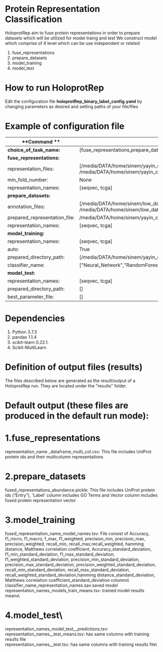 # Protein Representation Classification

HoloprotRep aim to fuse protein representations in order to prepare datasets which will be utilized for model traing and test
We construct model which comprise of 4 level which can be use independent or related
1.	fuse_representations
2.	prepare_datasets
3.	model_training
4.	model_test

# How to run HoloprotRep 

Edit the configuration file **holoprotRep_binary_label_config.yaml** by changing parameters as desired and setting paths of your file/files 

# Example of configuration file
| **Command **            | **Value** |
|--------------------|-------|
|**choice_of_task_name:**| [fuse_representations,prepare_datasets,model_training,model_test] |
|**fuse_representations:** |   
| representation_files: | [/media/DATA/home/sinem/yayin_calismasi/SeqVec_dataframe_multi_col.csv, /media/DATA/home/sinem/yayin_calismasi/tcga_embedding_dataframe_multi_col.csv] |
|       min_fold_number: |  None |
|       representation_names: | [seqvec, tcga]    | 
|**prepare_datasets:**  |
|annotation_files: |  [/media/DATA/home/sinem/low_data/cellular_component_Low_Normal.csv, /media/DATA/home/sinem/low_data/molecular_function_Low_Normal.csv] |
| prepared_representation_file: | /media/DATA/home/sinem/yayin_calismasi/results/seqvec_tcga_fused_representations_dataframe_multi_col.csv |
| representation_names: | [seqvec, tcga] |
|**model_training:** |
| representation_names:|  [seqvec, tcga]   |
| auto: | True |
| prepared_directory_path: | [/media/DATA/home/sinem/yayin_calismasi/results/] |
| classifier_name: |  ["Neural_Network","RandomForestClassifier"] |
|**model_test:**|
| representation_names: | [seqvec, tcga] |
| prepared_directory_path: |  [] |             
| best_parameter_file: |  [] |
# Dependencies
1.	Python 3.7.3
2.	pandas 1.1.4
3.	scikit-learn 0.22.1.
4.	Scikit-MultiLearn

# Definition of output files (results)
The files described below are generated as the result/output of a HoloprotRep run. They are located under the "results" folder. 
# Default output (these files are produced in the default run mode):
# 1.fuse_representations
representation_name _dataframe_multi_col.csv: This file includes UniProt protein ids and their  multicolumn representations
# 2.prepare_datasets
fused_representations_abundance.pickle: This file includes UniProt protein ids (“Entry”), 'Label' column includes GO Terms and Vector column includes fused protein representation vector
# 3.model_training
fused_representation_name_model_names.tsv: File consist of  Accuracy, f1_micro, f1_macro, f_max, f1_weighted, precision_min, precision_max, precision_weighted, recall_min, recall_max,recall_weighted, hamming distance, Matthews correlation coefficient, Accuracy_standard_deviation, f1_min_standard_deviation, f1_max_standard_deviation,  f1_weighted_standard_deviation, precision_min_standard_deviation, precision_max_standard_deviation, precision_weighted_standard_deviation, recall_min_standard_deviation, recall_max_standard_deviation, recall_weighted_standard_deviation,hamming distance_standard_deviation, Matthews correlation coefficient_standard_deviation columns\ 
classifier_name_representation_names.sav:saved model\
representation_names_models_train_means.tsv:	trained model results means\
# 4.model_test\
representation_names_model_test__predictions.tsv:\
representation_names__test_means.tsv: has same columns with training results file\
representation_names__test.tsv: has same columns with training results file\
